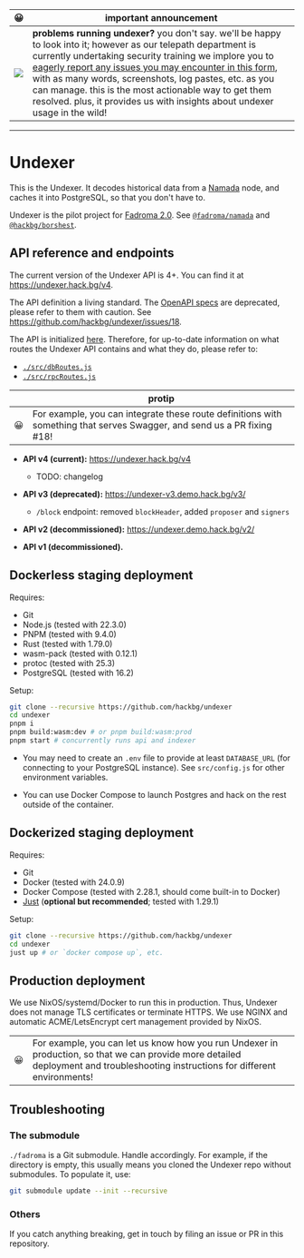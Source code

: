 | 😀 | important announcement |
| - | - |
| ![](https://raw.githubusercontent.com/hackbg/undexer/refs/heads/v4/tests/.kibosh.png) | **problems running undexer?** you don't say. we'll be happy to look into it; however as our telepath department is currently undertaking security training we implore you to [eagerly report any issues you may encounter in this form](github.com/hackbg/undexer/issues/new), with as many words, screenshots, log pastes, etc. as you can manage. this is the most actionable way to get them resolved. plus, it provides us with insights about undexer usage in the wild!|

---

# Undexer

This is the Undexer. It decodes historical data from a [Namada](https://namada.net/)
node, and caches it into PostgreSQL, so that you don't have to.

Undexer is the pilot project for [Fadroma 2.0](https://github.com/hackbg/fadroma/).
See [`@fadroma/namada`](https://github.com/hackbg/fadroma/tree/v2/packages/namada)
and [`@hackbg/borshest`](https://github.com/hackbg/toolbox/tree/main/borshest).

## API reference and endpoints

The current version of the Undexer API is 4+.
You can find it at https://undexer.hack.bg/v4.

The API definition a living standard.
The [OpenAPI specs](swagger.yaml) are deprecated, please refer to them with caution.
See https://github.com/hackbg/undexer/issues/18.

The API is initialized [here](./bin/api.js). Therefore, for up-to-date information
on what routes the Undexer API contains and what they do, please refer to:

* [`./src/dbRoutes.js`](./src/dbRoutes.js)
* [`./src/rpcRoutes.js`](./src/rpcRoutes.js)

|  | protip |
| - | - |
| 😀 |For example, you can integrate these route definitions with something that serves Swagger, and send us a PR fixing #18!|

* **API v4 (current):** https://undexer.hack.bg/v4
  * TODO: changelog

* **API v3 (deprecated):** https://undexer-v3.demo.hack.bg/v3/
  * `/block` endpoint: removed `blockHeader`, added `proposer` and `signers`

* **API v2 (decommissioned):** https://undexer.demo.hack.bg/v2/

* **API v1 (decommissioned).**

## Dockerless staging deployment

Requires:

* Git
* Node.js (tested with 22.3.0)
* PNPM (tested with 9.4.0)
* Rust (tested with 1.79.0)
* wasm-pack (tested with 0.12.1)
* protoc (tested with 25.3)
* PostgreSQL (tested with 16.2)

Setup:

```sh
git clone --recursive https://github.com/hackbg/undexer
cd undexer
pnpm i
pnpm build:wasm:dev # or pnpm build:wasm:prod
pnpm start # concurrently runs api and indexer
```

* You may need to create an `.env` file to provide at least `DATABASE_URL` (for connecting
  to your PostgreSQL instance). See `src/config.js` for other environment variables.

* You can use Docker Compose to launch Postgres and hack on the rest outside of the container.

## Dockerized staging deployment

Requires:

* Git
* Docker (tested with 24.0.9)
* Docker Compose (tested with 2.28.1, should come built-in to Docker)
* [Just](https://github.com/casey/just) (**optional but recommended**; tested with 1.29.1)

Setup:

```sh
git clone --recursive https://github.com/hackbg/undexer
cd undexer
just up # or `docker compose up`, etc.
```

## Production deployment

We use NixOS/systemd/Docker to run this in production. Thus, Undexer does not manage TLS certificates or terminate HTTPS.
We use NGINX and automatic ACME/LetsEncrypt cert management provided by NixOS.

|  |  |
| - | - |
| 😀 |For example, you can let us know how you run Undexer in production, so that we can provide more detailed deployment and troubleshooting instructions for different environments!|

## Troubleshooting

### The submodule

`./fadroma` is a Git submodule. Handle accordingly. For example, if the directory is empty,
this usually means you cloned the Undexer repo without submodules. To populate it, use:

```bash
git submodule update --init --recursive
```

### Others

If you catch anything breaking, get in touch by filing an issue or PR in this repository.
